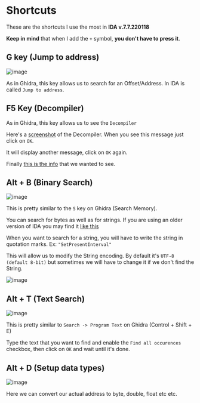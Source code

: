 # Shortcuts

These are the shortcuts I use the most in **IDA v.7.7.220118**

**Keep in mind** that when I add the `+` symbol, **you don't have to press it**.

## G key (Jump to address)

![image](https://i.imgur.com/cqzA0EL.png)

As in Ghidra, this key allows us to search for an Offset/Address. In IDA is called `Jump to address`.

## F5 Key (Decompiler)

As in Ghidra, this key allows us to see the `Decompiler`

Here's a [screenshot](https://i.imgur.com/LIFj7GZ.png) of the Decompiler. When you see this message just click on `OK`.

It will display another message, click on `OK` again.

Finally [this is the info](https://i.imgur.com/9e6qMqi.png) that we wanted to see.

## Alt + B (Binary Search) 

![image](https://i.imgur.com/Jo7Y1rj.png)

This is pretty similar to the `S` key on Ghidra (Search Memory).

You can search for bytes as well as for strings. If you are using an older version of IDA you may find it [like this](https://i.imgur.com/C7uFYri.png)

When you want to search for a string, you will have to write the string in quotation marks. Ex: `"SetPresentInterval"`

This will allow us to modify the String encoding. By default it's `UTF-8 (default 8-bit)` but sometimes we will have to change it if we don't find the String.

![image](https://i.imgur.com/e6DpNHv.png)

## Alt + T (Text Search)

![image](https://i.imgur.com/oFqQu6A.png)

This is pretty similar to `Search -> Program Text` on Ghidra (Control + Shift + E)

Type the text that you want to find and enable the `Find all occurences` checkbox, then click on `OK` and wait until it's done.

## Alt + D (Setup data types)

![image](https://i.imgur.com/QAP7YYg.png)

Here we can convert our actual address to byte, double, float etc etc.